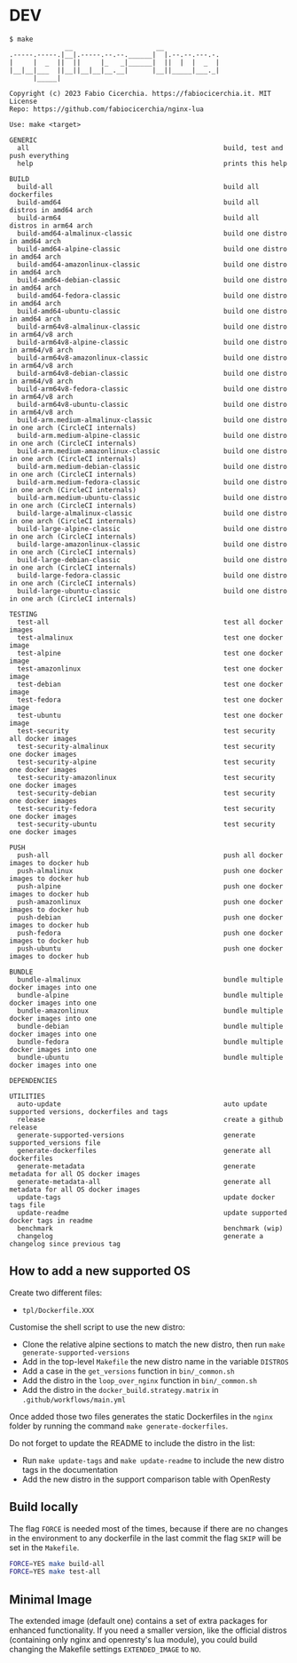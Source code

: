 # DEV

```console
$ make
              __                     __
.-----.-----.|__|.-----.--.--.______|  |.--.--.---.-.
|     |  _  ||  ||     |_   _|______|  ||  |  |  _  |
|__|__|___  ||__||__|__|__.__|      |__||_____|___._|
      |_____|

Copyright (c) 2023 Fabio Cicerchia. https://fabiocicerchia.it. MIT License
Repo: https://github.com/fabiocicerchia/nginx-lua

Use: make <target>

GENERIC
  all                                                 build, test and push everything
  help                                                prints this help

BUILD
  build-all                                           build all dockerfiles
  build-amd64                                         build all distros in amd64 arch
  build-arm64                                         build all distros in arm64 arch
  build-amd64-almalinux-classic                       build one distro in amd64 arch
  build-amd64-alpine-classic                          build one distro in amd64 arch
  build-amd64-amazonlinux-classic                     build one distro in amd64 arch
  build-amd64-debian-classic                          build one distro in amd64 arch
  build-amd64-fedora-classic                          build one distro in amd64 arch
  build-amd64-ubuntu-classic                          build one distro in amd64 arch
  build-arm64v8-almalinux-classic                     build one distro in arm64/v8 arch
  build-arm64v8-alpine-classic                        build one distro in arm64/v8 arch
  build-arm64v8-amazonlinux-classic                   build one distro in arm64/v8 arch
  build-arm64v8-debian-classic                        build one distro in arm64/v8 arch
  build-arm64v8-fedora-classic                        build one distro in arm64/v8 arch
  build-arm64v8-ubuntu-classic                        build one distro in arm64/v8 arch
  build-arm.medium-almalinux-classic                  build one distro in one arch (CircleCI internals)
  build-arm.medium-alpine-classic                     build one distro in one arch (CircleCI internals)
  build-arm.medium-amazonlinux-classic                build one distro in one arch (CircleCI internals)
  build-arm.medium-debian-classic                     build one distro in one arch (CircleCI internals)
  build-arm.medium-fedora-classic                     build one distro in one arch (CircleCI internals)
  build-arm.medium-ubuntu-classic                     build one distro in one arch (CircleCI internals)
  build-large-almalinux-classic                       build one distro in one arch (CircleCI internals)
  build-large-alpine-classic                          build one distro in one arch (CircleCI internals)
  build-large-amazonlinux-classic                     build one distro in one arch (CircleCI internals)
  build-large-debian-classic                          build one distro in one arch (CircleCI internals)
  build-large-fedora-classic                          build one distro in one arch (CircleCI internals)
  build-large-ubuntu-classic                          build one distro in one arch (CircleCI internals)

TESTING
  test-all                                            test all docker images
  test-almalinux                                      test one docker image
  test-alpine                                         test one docker image
  test-amazonlinux                                    test one docker image
  test-debian                                         test one docker image
  test-fedora                                         test one docker image
  test-ubuntu                                         test one docker image
  test-security                                       test security all docker images
  test-security-almalinux                             test security one docker images
  test-security-alpine                                test security one docker images
  test-security-amazonlinux                           test security one docker images
  test-security-debian                                test security one docker images
  test-security-fedora                                test security one docker images
  test-security-ubuntu                                test security one docker images

PUSH
  push-all                                            push all docker images to docker hub
  push-almalinux                                      push one docker images to docker hub
  push-alpine                                         push one docker images to docker hub
  push-amazonlinux                                    push one docker images to docker hub
  push-debian                                         push one docker images to docker hub
  push-fedora                                         push one docker images to docker hub
  push-ubuntu                                         push one docker images to docker hub

BUNDLE
  bundle-almalinux                                    bundle multiple docker images into one
  bundle-alpine                                       bundle multiple docker images into one
  bundle-amazonlinux                                  bundle multiple docker images into one
  bundle-debian                                       bundle multiple docker images into one
  bundle-fedora                                       bundle multiple docker images into one
  bundle-ubuntu                                       bundle multiple docker images into one

DEPENDENCIES

UTILITIES
  auto-update                                         auto update supported versions, dockerfiles and tags
  release                                             create a github release
  generate-supported-versions                         generate supported_versions file
  generate-dockerfiles                                generate all dockerfiles
  generate-metadata                                   generate metadata for all OS docker images
  generate-metadata-all                               generate all metadata for all OS docker images
  update-tags                                         update docker tags file
  update-readme                                       update supported docker tags in readme
  benchmark                                           benchmark (wip)
  changelog                                           generate a changelog since previous tag

```

## How to add a new supported OS

Create two different files:

- `tpl/Dockerfile.XXX`

Customise the shell script to use the new distro:

- Clone the relative alpine sections to match the new distro, then run `make generate-supported-versions`
- Add in the top-level `Makefile` the new distro name in the variable `DISTROS`
- Add a case in the `get_versions` function in `bin/_common.sh`
- Add the distro in the `loop_over_nginx` function in `bin/_common.sh`
- Add the distro in the `docker_build.strategy.matrix` in `.github/workflows/main.yml`

Once added those two files generates the static Dockerfiles in the `nginx` folder by running the command `make generate-dockerfiles`.

Do not forget to update the README to include the distro in the list:

- Run `make update-tags` and `make update-readme` to include the new distro tags in the documentation
- Add the new distro in the support comparison table with OpenResty

## Build locally

The flag `FORCE` is needed most of the times, because if there are no changes in the environment to
any dockerfile in the last commit the flag `SKIP` will be set in the `Makefile`.

```bash
FORCE=YES make build-all
FORCE=YES make test-all
```

## Minimal Image

The extended image (default one) contains a set of extra packages for enhanced functionality.
If you need a smaller version, like the official distros (containing only nginx and openresty's lua module),
you could build changing the Makefile settings `EXTENDED_IMAGE` to `NO`.
